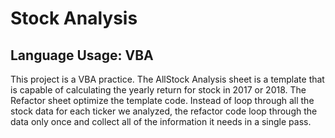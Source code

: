 # Stock Analysis 
## Language Usage: VBA
This project is a VBA practice. The AllStock Analysis sheet is a template that is capable of calculating the yearly return for stock in 2017 or 2018.
The Refactor sheet optimize the template code. Instead of loop through all the stock data for each ticker we analyzed, the refactor code loop through the data only once and collect all of the information it needs in a single pass. 
